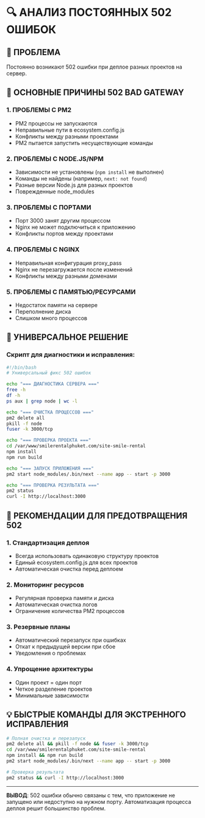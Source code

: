 # 🔍 АНАЛИЗ ПОСТОЯННЫХ 502 ОШИБОК

## 😤 ПРОБЛЕМА
Постоянно возникают 502 ошибки при деплое разных проектов на сервер.

## 🎯 ОСНОВНЫЕ ПРИЧИНЫ 502 BAD GATEWAY

### 1. **ПРОБЛЕМЫ С PM2**
- PM2 процессы не запускаются
- Неправильные пути в ecosystem.config.js
- Конфликты между разными проектами
- PM2 пытается запустить несуществующие команды

### 2. **ПРОБЛЕМЫ С NODE.JS/NPM**
- Зависимости не установлены (`npm install` не выполнен)
- Команды не найдены (например, `next: not found`)
- Разные версии Node.js для разных проектов
- Поврежденные node_modules

### 3. **ПРОБЛЕМЫ С ПОРТАМИ**
- Порт 3000 занят другим процессом
- Nginx не может подключиться к приложению
- Конфликты портов между проектами

### 4. **ПРОБЛЕМЫ С NGINX**
- Неправильная конфигурация proxy_pass
- Nginx не перезагружается после изменений
- Конфликты между разными доменами

### 5. **ПРОБЛЕМЫ С ПАМЯТЬЮ/РЕСУРСАМИ**
- Недостаток памяти на сервере
- Переполнение диска
- Слишком много процессов

## 🔧 УНИВЕРСАЛЬНОЕ РЕШЕНИЕ

### Скрипт для диагностики и исправления:
```bash
#!/bin/bash
# Универсальный фикс 502 ошибок

echo "=== ДИАГНОСТИКА СЕРВЕРА ==="
free -h
df -h
ps aux | grep node | wc -l

echo "=== ОЧИСТКА ПРОЦЕССОВ ==="
pm2 delete all
pkill -f node
fuser -k 3000/tcp

echo "=== ПРОВЕРКА ПРОЕКТА ==="
cd /var/www/smilerentalphuket.com/site-smile-rental
npm install
npm run build

echo "=== ЗАПУСК ПРИЛОЖЕНИЯ ==="
pm2 start node_modules/.bin/next --name app -- start -p 3000

echo "=== ПРОВЕРКА РЕЗУЛЬТАТА ==="
pm2 status
curl -I http://localhost:3000
```

## 🚀 РЕКОМЕНДАЦИИ ДЛЯ ПРЕДОТВРАЩЕНИЯ 502

### 1. **Стандартизация деплоя**
- Всегда использовать одинаковую структуру проектов
- Единый ecosystem.config.js для всех проектов
- Автоматическая очистка перед деплоем

### 2. **Мониторинг ресурсов**
- Регулярная проверка памяти и диска
- Автоматическая очистка логов
- Ограничение количества PM2 процессов

### 3. **Резервные планы**
- Автоматический перезапуск при ошибках
- Откат к предыдущей версии при сбое
- Уведомления о проблемах

### 4. **Упрощение архитектуры**
- Один проект = один порт
- Четкое разделение проектов
- Минимальные зависимости

## 💡 БЫСТРЫЕ КОМАНДЫ ДЛЯ ЭКСТРЕННОГО ИСПРАВЛЕНИЯ

```bash
# Полная очистка и перезапуск
pm2 delete all && pkill -f node && fuser -k 3000/tcp
cd /var/www/smilerentalphuket.com/site-smile-rental
npm install && npm run build
pm2 start node_modules/.bin/next --name app -- start -p 3000

# Проверка результата
pm2 status && curl -I http://localhost:3000
```

---
**ВЫВОД**: 502 ошибки обычно связаны с тем, что приложение не запущено или недоступно на нужном порту. Автоматизация процесса деплоя решит большинство проблем.
